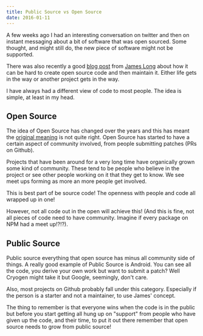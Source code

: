 ```yaml
---
title: Public Source vs Open Source
date: 2016-01-11
---
```


A few weeks ago I had an interesting conversation on twitter and then on instant messaging about a bit of software that was open sourced. Some thought, and might still do, the new piece of software might not be supported.

There was also recently a good [blog post](http://jlongster.com/Starters-and-Maintainers) from [James Long](https://twitter.com/jlongster) about how it can be hard to create open source code and then maintain it. Either life gets in the way or another project gets in the way.

I have always had a different view of code to most people. The idea is simple, at least in my head.

## Open Source

The idea of Open Source has changed over the years and this has meant the [original meaning](https://web.archive.org/web/20171227145235/http://opensource.org/docs/osd) is not quite right. Open Source has started to have a certain aspect of community involved, from people submitting patches (PRs on Github).

Projects that have been around for a very long time have organically grown some kind of community. These tend to be people who believe in the project or see other people working on it that they get to know. We see meet ups forming as more an more people get involved.

This is best part of be source code! The openness with people and code all wrapped up in one!

However, not all code out in the open will achieve this! (And this is fine, not all pieces of code need to have community. Imagine if every package on NPM had a meet up!?!?).
## Public Source

Public source everything that open source has minus all community side of things. A really good example of Public Source is Android. You can see all the code, you derive your own work but want to submit a patch? Well Cryogen might take it but Google, seemingly, don't care.

Also, most projects on Github probably fall under this category. Especially if the person is a starter and not a maintainer, to use James' concept.

The thing to remember is that everyone wins when the code is in the public but before you start getting all hung up on "support" from people who have given up the code, and their time, to put it out there remember that open source needs to grow from public source! 